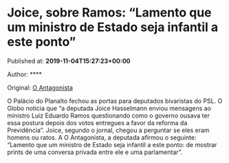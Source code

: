 
# Joice, sobre Ramos: “Lamento que um ministro de Estado seja infantil a este ponto”

Published at: **2019-11-04T15:27:23+00:00**

Author: ****

Original: [O Antagonista](https://www.oantagonista.com/brasil/joice-sobre-ramos-lamento-que-um-ministro-de-estado-seja-infantil-a-este-ponto/)

O Palácio do Planalto fechou as portas para deputados bivaristas do PSL.
O Globo noticia que “a deputada Joice Hasselmann enviou mensagens ao ministro Luiz Eduardo Ramos questionando como o governo ousava ter essa postura depois dos votos entregues a favor da reforma da Previdência”. Joice, segundo o jornal, chegou a perguntar se eles eram homens ou ratos.
A O Antagonista, a deputada afirmou o seguinte: “Lamento que um ministro de Estado seja infantil a este ponto: de mostrar prints de uma conversa privada entre ele e uma parlamentar”.
